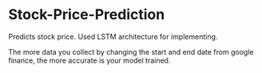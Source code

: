 # Stock-Price-Prediction

Predicts stock price. Used LSTM architecture for implementing.

The more data you collect by changing the start and end date from google finance, the more accurate is your model trained.
